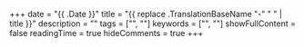 +++
date = "{{ .Date }}"
title = "{{ replace .TranslationBaseName "-" " " | title }}"
description = ""
tags = ["", ""]
keywords = ["", ""]
showFullContent = false
readingTime = true
hideComments = true 
+++
